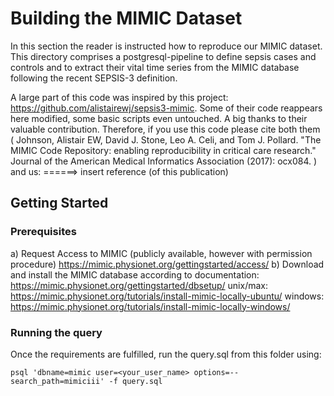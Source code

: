 # Building the MIMIC Dataset 

In this section the reader is instructed how to reproduce our MIMIC dataset. This directory comprises a postgresql-pipeline to define sepsis cases and controls and to extract their vital time series from the MIMIC database following the recent SEPSIS-3 definition.

A large part of this code was inspired by this project: https://github.com/alistairewj/sepsis3-mimic. Some of their code reappears here modified, some basic scripts even untouched. A big thanks to their valuable contribution.
Therefore, if you use this code please cite both them (
Johnson, Alistair EW, David J. Stone, Leo A. Celi, and Tom J. Pollard. "The MIMIC Code Repository: enabling reproducibility in critical care research." Journal of the American Medical Informatics Association (2017): ocx084.
)
and us:
======> insert reference (of this publication)


## Getting Started

### Prerequisites

 a) Request Access to MIMIC (publicly available, however with permission procedure) https://mimic.physionet.org/gettingstarted/access/ 
 b) Download and install the MIMIC database according to documentation: https://mimic.physionet.org/gettingstarted/dbsetup/ 
unix/max: https://mimic.physionet.org/tutorials/install-mimic-locally-ubuntu/ 
windows: https://mimic.physionet.org/tutorials/install-mimic-locally-windows/ 

### Running the query

Once the requirements are fulfilled, run the query.sql from this folder using:

```
psql 'dbname=mimic user=<your_user_name> options=--search_path=mimiciii' -f query.sql 
```
